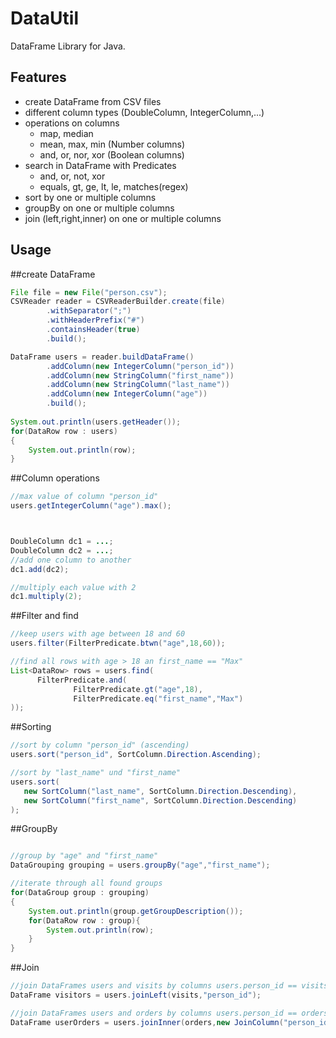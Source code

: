 # DataUtil
DataFrame Library for Java.
## Features
- create DataFrame from CSV files
- different column types (DoubleColumn, IntegerColumn,...)
- operations on columns
  * map, median
  * mean, max, min (Number columns)
  * and, or, nor, xor (Boolean columns)
- search in DataFrame with Predicates
  * and, or, not, xor
  * equals, gt, ge, lt, le, matches(regex)
- sort by one or multiple columns
- groupBy on one or multiple columns
- join (left,right,inner) on one or multiple columns

## Usage
##create DataFrame
```java
File file = new File("person.csv");
CSVReader reader = CSVReaderBuilder.create(file)
        .withSeparator(";")
        .withHeaderPrefix("#")
        .containsHeader(true)
        .build();

DataFrame users = reader.buildDataFrame()
        .addColumn(new IntegerColumn("person_id"))
        .addColumn(new StringColumn("first_name"))
        .addColumn(new StringColumn("last_name"))
        .addColumn(new IntegerColumn("age"))
        .build();
        
System.out.println(users.getHeader());
for(DataRow row : users)
{
    System.out.println(row);
}
```
##Column operations
```java
//max value of column "person_id"
users.getIntegerColumn("age").max();



DoubleColumn dc1 = ...;
DoubleColumn dc2 = ...;
//add one column to another
dc1.add(dc2);

//multiply each value with 2
dc1.multiply(2);

```

##Filter and find
```java
//keep users with age between 18 and 60
users.filter(FilterPredicate.btwn("age",18,60));

//find all rows with age > 18 an first_name == "Max"
List<DataRow> rows = users.find(
      FilterPredicate.and(
              FilterPredicate.gt("age",18),
              FilterPredicate.eq("first_name","Max")
));
```
##Sorting
```java
//sort by column "person_id" (ascending)
users.sort("person_id", SortColumn.Direction.Ascending);

//sort by "last_name" und "first_name"
users.sort(
   new SortColumn("last_name", SortColumn.Direction.Descending),
   new SortColumn("first_name", SortColumn.Direction.Descending)
);
```

##GroupBy
```java

//group by "age" and "first_name"
DataGrouping grouping = users.groupBy("age","first_name");

//iterate through all found groups
for(DataGroup group : grouping)
{
    System.out.println(group.getGroupDescription());
    for(DataRow row : group){
        System.out.println(row);
    }
}
```

##Join
```java
//join DataFrames users and visits by columns users.person_id == visits.person_id
DataFrame visitors = users.joinLeft(visits,"person_id");

//join DataFrames users and orders by columns users.person_id == orders.customer_id
DataFrame userOrders = users.joinInner(orders,new JoinColumn("person_id","customer_id"));
```

